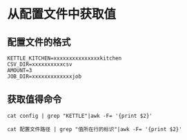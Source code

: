 # 从配置文件中获取值

## 配置文件的格式

```
KETTLE_KITCHEN=xxxxxxxxxxxxxxxkitchen
CSV_DIR=xxxxxxxxxxcsv
AMOUNT=3
JOB_DIR=xxxxxxxxxxxxxjob
```

## 获取值得命令

```
cat config | grep "KETTLE"|awk -F= '{print $2}'

cat 配置文件路径 | grep "值所在行的标识"|awk -F= '{print $2}'
```

